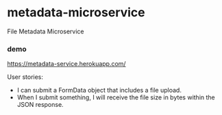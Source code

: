 # metadata-microservice
File Metadata Microservice

### demo
https://metadata-service.herokuapp.com/

User stories:

- I can submit a FormData object that includes a file upload.
- When I submit something, I will receive the file size in bytes within the JSON response.
